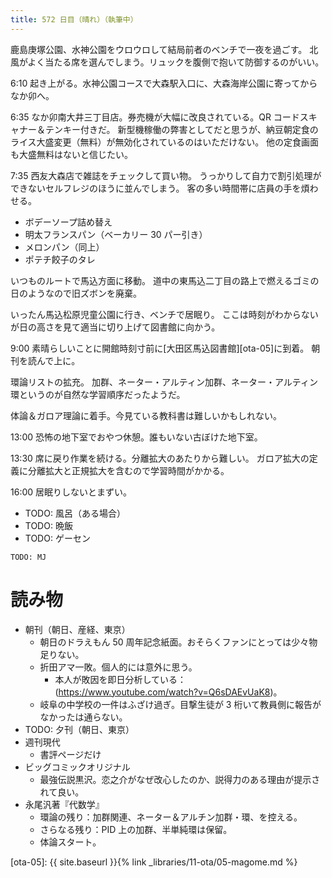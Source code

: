 ```yaml
---
title: 572 日目（晴れ）（執筆中）
---
```


鹿島庚塚公園、水神公園をウロウロして結局前者のベンチで一夜を過ごす。
北風がよく当たる席を選んでしまう。リュックを腹側で抱いて防御するのがいい。

6:10 起き上がる。水神公園コースで大森駅入口に、大森海岸公園に寄ってからなか卯へ。

6:35 なか卯南大井三丁目店。券売機が大幅に改良されている。QR コードスキャナー＆テンキー付きだ。
新型機稼働の弊害としてだと思うが、納豆朝定食のライス大盛変更（無料）が無効化されているのはいただけない。
他の定食画面も大盛無料はないと信じたい。

7:35 西友大森店で雑誌をチェックして買い物。
うっかりして自力で割引処理ができないセルフレジのほうに並んでしまう。
客の多い時間帯に店員の手を煩わせる。
* ボデーソープ詰め替え
* 明太フランスパン（ベーカリー 30 パー引き）
* メロンパン（同上）
* ポテチ餃子のタレ

いつものルートで馬込方面に移動。
道中の東馬込二丁目の路上で燃えるゴミの日のようなので旧ズボンを廃棄。

いったん馬込松原児童公園に行き、ベンチで居眠り。
ここは時刻がわからないが日の高さを見て適当に切り上げて図書館に向かう。

9:00 素晴らしいことに開館時刻寸前に[大田区馬込図書館][ota-05]に到着。
朝刊を読んで上に。

環論リストの拡充。
加群、ネーター・アルティン加群、ネーター・アルティン環というのが自然な学習順序だったようだ。

体論＆ガロア理論に着手。今見ている教科書は難しいかもしれない。

13:00 恐怖の地下室でおやつ休憩。誰もいない古ぼけた地下室。

13:30 席に戻り作業を続ける。分離拡大のあたりから難しい。
ガロア拡大の定義に分離拡大と正規拡大を含むので学習時間がかかる。

16:00 居眠りしないとまずい。

* TODO: 風呂（ある場合）
* TODO: 晩飯
* TODO: ゲーセン

```text
TODO: MJ
```

# 読み物

* 朝刊（朝日、産経、東京）
  * 朝日のドラえもん 50 周年記念紙面。おそらくファンにとっては少々物足りない。
  * 折田アマ一敗。個人的には意外に思う。
    * 本人が敗因を即日分析している：(https://www.youtube.com/watch?v=Q6sDAEvUaK8)。
  * 岐阜の中学校の一件はふざけ過ぎ。目撃生徒が 3 桁いて教員側に報告がなかったは通らない。
* TODO: 夕刊（朝日、東京）
* 週刊現代
  * 書評ページだけ
* ビッグコミックオリジナル
  * 最強伝説黒沢。恋之介がなぜ改心したのか、説得力のある理由が提示されて良い。
* 永尾汎著『代数学』
  * 環論の残り：加群関連、ネーター＆アルチン加群・環、を控える。
  * さらなる残り：PID 上の加群、半単純環は保留。
  * 体論スタート。

[ota-05]: {{ site.baseurl }}{% link _libraries/11-ota/05-magome.md %}
